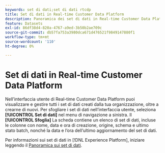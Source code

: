 ```yaml
---
keywords: set di dati;set di dati rtcdp
title: Set di dati in Real-time Customer Data Platform
description: Panoramica dei set di dati in Real-time Customer Data Platform
feature: Datasets
exl-id: 86df38d4-820a-4767-a9ed-3b50b2ae709c
source-git-commit: db57fa753a3980dca671d476521f9849147880f1
workflow-type: tm+mt
source-wordcount: '110'
ht-degree: 0%

---
```


# Set di dati in Real-time Customer Data Platform

Nell’interfaccia utente di Real-time Customer Data Platform puoi visualizzare e gestire tutti i set di dati creati dalla tua organizzazione, oltre a crearne di nuovi. Per sfogliare i set di dati nell’interfaccia utente, seleziona **[!UICONTROL Set di dati]** nel menu di navigazione a sinistra. Il **[!UICONTROL Sfoglia]** La scheda contiene un elenco di set di dati, incluse le colonne con nome, data e ora di creazione, origine, schema e ultimo stato batch, nonché la data e l’ora dell’ultimo aggiornamento del set di dati.

Per informazioni sui set di dati in [!DNL Experience Platform], iniziare leggendo il [Panoramica sui set di dati](../../catalog/datasets/overview.md).
